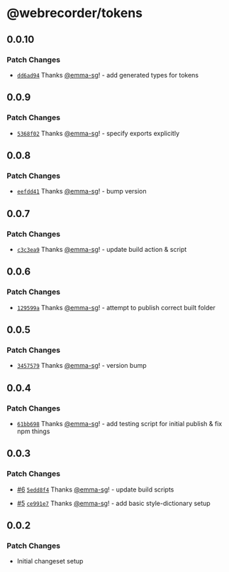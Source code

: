 # @webrecorder/tokens

## 0.0.10

### Patch Changes

- [`dd6ad94`](https://github.com/webrecorder/hickory/commit/dd6ad946d364173a89fcad685c692584e6a855ac) Thanks [@emma-sg](https://github.com/emma-sg)! - add generated types for tokens

## 0.0.9

### Patch Changes

- [`5368f02`](https://github.com/webrecorder/hickory/commit/5368f02263c18775e801b598782a89f98279ba8b) Thanks [@emma-sg](https://github.com/emma-sg)! - specify exports explicitly

## 0.0.8

### Patch Changes

- [`eefdd41`](https://github.com/webrecorder/hickory/commit/eefdd41bfd17cd1be6f53e0ea89a8eb862ab2bc6) Thanks [@emma-sg](https://github.com/emma-sg)! - bump version

## 0.0.7

### Patch Changes

- [`c3c3ea9`](https://github.com/webrecorder/hickory/commit/c3c3ea92f6010800010b93d69415da052379bb0c) Thanks [@emma-sg](https://github.com/emma-sg)! - update build action & script

## 0.0.6

### Patch Changes

- [`129599a`](https://github.com/webrecorder/hickory/commit/129599a3830a14e8011c8331ed499325a2e344eb) Thanks [@emma-sg](https://github.com/emma-sg)! - attempt to publish correct built folder

## 0.0.5

### Patch Changes

- [`3457579`](https://github.com/webrecorder/hickory/commit/34575798d72da80abd57c02deb1c05dd96bf0810) Thanks [@emma-sg](https://github.com/emma-sg)! - version bump

## 0.0.4

### Patch Changes

- [`61bb698`](https://github.com/webrecorder/hickory/commit/61bb698bdcbac408a3f824cab4d024bda317a6ff) Thanks [@emma-sg](https://github.com/emma-sg)! - add testing script for initial publish & fix npm things

## 0.0.3

### Patch Changes

- [#6](https://github.com/webrecorder/hickory/pull/6) [`5edd8f4`](https://github.com/webrecorder/hickory/commit/5edd8f4d1e01a829fa532c9fac75fb07a528e5a8) Thanks [@emma-sg](https://github.com/emma-sg)! - update build scripts

- [#5](https://github.com/webrecorder/hickory/pull/5) [`ce991e7`](https://github.com/webrecorder/hickory/commit/ce991e7a329b75a40e15e37ecc7787a32c5bfe9b) Thanks [@emma-sg](https://github.com/emma-sg)! - add basic style-dictionary setup

## 0.0.2

### Patch Changes

- Initial changeset setup
